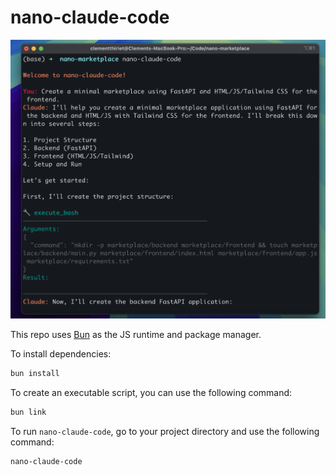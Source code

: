 # nano-claude-code

<img src="./demo.png" />

This repo uses [Bun](https://bun.com/get) as the JS runtime and package manager.

To install dependencies:

```bash
bun install
```

To create an executable script, you can use the following command:

```bash
bun link
```

To run `nano-claude-code`, go to your project directory and use the following command:

```bash
nano-claude-code
```
